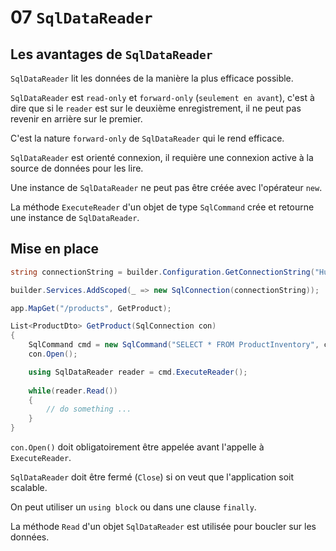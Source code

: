 # 07 `SqlDataReader`

## Les avantages de `SqlDataReader`

`SqlDataReader` lit les données de la manière la plus efficace possible.

`SqlDataReader` est `read-only` et `forward-only` (`seulement en avant`), c'est à dire que si le `reader` est sur le deuxième enregistrement, il ne peut pas revenir en arrière sur le premier.

C'est la nature `forward-only` de `SqlDataReader` qui le rend efficace.

`SqlDataReader` est orienté connexion, il requière une connexion active à la source de données pour les lire.

Une instance de `SqlDataReader` ne peut pas être créée avec l'opérateur `new`.

La méthode `ExecuteReader` d'un objet de type `SqlCommand` crée et retourne une instance de `SqlDataReader`.



## Mise en place

```c#
string connectionString = builder.Configuration.GetConnectionString("HukarString");

builder.Services.AddScoped(_ => new SqlConnection(connectionString));

app.MapGet("/products", GetProduct);
```

```c#
List<ProductDto> GetProduct(SqlConnection con)
{
    SqlCommand cmd = new SqlCommand("SELECT * FROM ProductInventory", con);
    con.Open();

    using SqlDataReader reader = cmd.ExecuteReader(); 
    
    while(reader.Read())
    {
        // do something ...
    }
}
```

`con.Open()` doit obligatoirement être appelée avant l'appelle à `ExecuteReader`.

`SqlDataReader` doit être fermé (`Close`) si on veut que l'application soit scalable.

On peut utiliser un `using block` ou dans une clause `finally`.

La méthode `Read` d'un objet `SqlDataReader` est utilisée pour boucler sur les données.